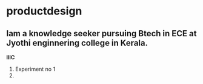 # productdesign
## Iam a knowledge seeker pursuing Btech in ECE at Jyothi enginnering college in Kerala.
**IIIC**
1. Experiment no 1
2. 
